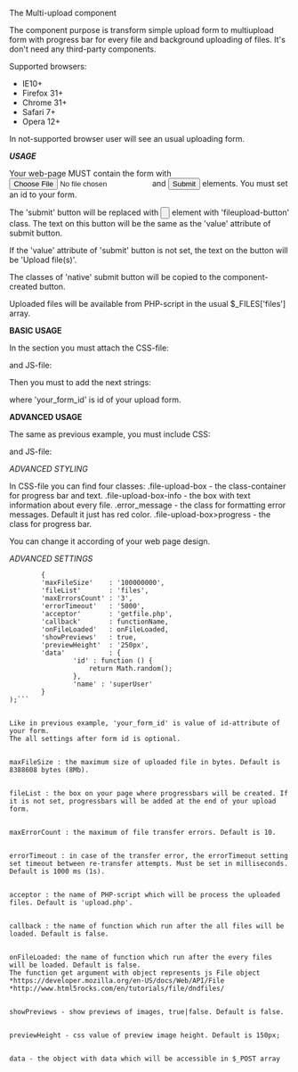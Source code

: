 The Multi-upload component

The component purpose is transform simple upload form to multiupload form with progress bar for every file and background uploading of files.
It's don't need any third-party components.

Supported browsers:
 * IE10+
 * Firefox 31+
 * Chrome 31+
 * Safari 7+
 * Opera 12+

In not-supported browser user will see an usual uploading form.

***USAGE***

Your web-page MUST contain the form with <input type='file'> and <input type='submit'> elements. You must set an id to your form.


The 'submit' button will be replaced with <input type='button'> element with 'fileupload-button' class. The text on this button will be the same as the 'value' attribute of submit button. 


If the 'value' attribute of 'submit' button is not set, the text on the button will be 'Upload file(s)'.


The classes of 'native' submit button will be copied to the component-created button.


Uploaded files will be available from PHP-script in the usual $_FILES['files'] array.


**BASIC USAGE**

In the <head> section you must attach the CSS-file:
<link rel='stylesheet' href='fileupload.css'>


and JS-file:
<script src='fileupload.js'></script>


Then you must to add the next strings:


<script>
	$fileUpload('your_form_id');
</script>


where 'your_form_id' is id of your upload form.


**ADVANCED USAGE**


The same as previous example, you must include CSS:
<link rel='stylesheet' href='fileupload.css'>


and JS-file:
<script src='fileupload.js'></script>

*ADVANCED STYLING*


In CSS-file you can find four classes:
.file-upload-box - the class-container for progress bar and text.
.file-upload-box-info - the box with text information about every file.
.error_message - the class for formatting error messages. Default it just has red color.
.file-upload-box>progress - the class for progress bar.


You can change it according of your web page design.


*ADVANCED SETTINGS*

```$fileUpload('your_form_id', 
		{
		'maxFileSize'    : '100000000',
		'fileList'       : 'files',
		'maxErrorsCount' : '3',
		'errorTimeout'   : '5000',
		'acceptor'       : 'getfile.php',
		'callback'       : functionName,
		'onFileLoaded'   : onFileLoaded,
		'showPreviews'   : true,
		'previewHeight'  : '250px',
		'data'           : {
				'id' : function () {
					return Math.random();
				},
				'name' : 'superUser'
		}
);```


Like in previous example, 'your_form_id' is value of id-attribute of your form.
The all settings after form id is optional.


maxFileSize : the maximum size of uploaded file in bytes. Default is 8388608 bytes (8Mb).


fileList : the box on your page where progressbars will be created. If it is not set, progressbars will be added at the end of your upload form.


maxErrorCount : the maximum of file transfer errors. Default is 10.


errorTimeout : in case of the transfer error, the errorTimeout setting set timeout between re-transfer attempts. Must be set in milliseconds. Default is 1000 ms (1s).


acceptor : the name of PHP-script which will be process the uploaded files. Default is 'upload.php'.


callback : the name of function which run after the all files will be loaded. Default is false.


onFileLoaded: the name of function which run after the every files will be loaded. Default is false.
The function get argument with object represents js File object
*https://developer.mozilla.org/en-US/docs/Web/API/File
*http://www.html5rocks.com/en/tutorials/file/dndfiles/


showPreviews - show previews of images, true|false. Default is false.


previewHeight - css value of preview image height. Default is 150px;


data - the object with data which will be accessible in $_POST array


